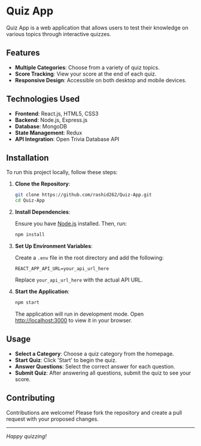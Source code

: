 # Quiz App

Quiz App is a web application that allows users to test their knowledge on various topics through interactive quizzes.

## Features

- **Multiple Categories**: Choose from a variety of quiz topics.
- **Score Tracking**: View your score at the end of each quiz.
- **Responsive Design**: Accessible on both desktop and mobile devices.

## Technologies Used

- **Frontend**: React.js, HTML5, CSS3
- **Backend**: Node.js, Express.js
- **Database**: MongoDB
- **State Management**: Redux
- **API Integration**: Open Trivia Database API

## Installation

To run this project locally, follow these steps:

1. **Clone the Repository**:

   ```bash
   git clone https://github.com/rashid262/Quiz-App.git
   cd Quiz-App
   ```

2. **Install Dependencies**:

   Ensure you have [Node.js](https://nodejs.org/) installed. Then, run:

   ```bash
   npm install
   ```

3. **Set Up Environment Variables**:

   Create a `.env` file in the root directory and add the following:

   ```env
   REACT_APP_API_URL=your_api_url_here
   ```

   Replace `your_api_url_here` with the actual API URL.

4. **Start the Application**:

   ```bash
   npm start
   ```

   The application will run in development mode. Open [http://localhost:3000](http://localhost:3000) to view it in your browser.

## Usage

- **Select a Category**: Choose a quiz category from the homepage.
- **Start Quiz**: Click 'Start' to begin the quiz.
- **Answer Questions**: Select the correct answer for each question.
- **Submit Quiz**: After answering all questions, submit the quiz to see your score.

## Contributing

Contributions are welcome! Please fork the repository and create a pull request with your proposed changes.


---

*Happy quizzing!*
